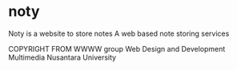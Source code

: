 # noty
Noty is a website to store notes
A web based note storing services 

COPYRIGHT FROM WWWW group Web Design and Development Multimedia Nusantara University

